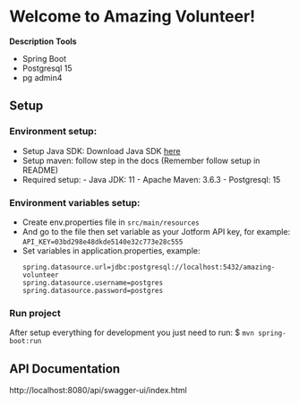 # **Welcome to Amazing Volunteer!**

**Description**
**Tools**
 - Spring Boot
 - Postgresql 15
 - pg admin4
## **Setup**
### Environment setup:
- Setup Java SDK: Download Java SDK [here](https://www.oracle.com/java/technologies/downloads/)
- Setup maven: follow step in the docs (Remember follow 
 setup in README) 
- Required setup: - Java JDK: 11 - Apache Maven: 3.6.3 - 
  Postgresql: 15

### Environment variables setup:
- Create env.properties file in `src/main/resources`
- And go to the file then set variable as your Jotform API key, for example:
  ```API_KEY=03bd298e48dkde5140e32c773e28c555```
- Set variables in application.properties, example: 
  ```
  spring.datasource.url=jdbc:postgresql://localhost:5432/amazing-volunteer
  spring.datasource.username=postgres
  spring.datasource.password=postgres
  ```

### Run project

  After setup everything for development you just need to run:
  $ `mvn spring-boot:run`

## **API Documentation**
http://localhost:8080/api/swagger-ui/index.html